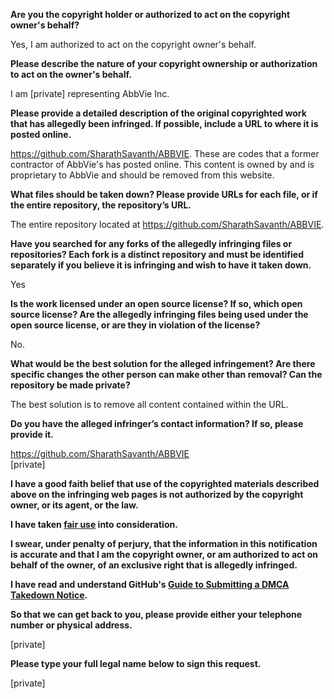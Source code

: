 **Are you the copyright holder or authorized to act on the copyright owner's behalf?**

Yes, I am authorized to act on the copyright owner's behalf.

**Please describe the nature of your copyright ownership or authorization to act on the owner's behalf.**

I am [private] representing AbbVie Inc.

**Please provide a detailed description of the original copyrighted work that has allegedly been infringed. If possible, include a URL to where it is posted online.**

https://github.com/SharathSavanth/ABBVIE. These are codes that a former contractor of AbbVie's has posted online. This content is owned by and is proprietary to AbbVie and should be removed from this website.

**What files should be taken down? Please provide URLs for each file, or if the entire repository, the repository’s URL.**

The entire repository located at https://github.com/SharathSavanth/ABBVIE.

**Have you searched for any forks of the allegedly infringing files or repositories? Each fork is a distinct repository and must be identified separately if you believe it is infringing and wish to have it taken down.**

Yes

**Is the work licensed under an open source license? If so, which open source license? Are the allegedly infringing files being used under the open source license, or are they in violation of the license?**

No.

**What would be the best solution for the alleged infringement? Are there specific changes the other person can make other than removal? Can the repository be made private?**

The best solution is to remove all content contained within the URL.

**Do you have the alleged infringer’s contact information? If so, please provide it.**

https://github.com/SharathSavanth/ABBVIE  
[private]

**I have a good faith belief that use of the copyrighted materials described above on the infringing web pages is not authorized by the copyright owner, or its agent, or the law.**

**I have taken <a href="https://www.lumendatabase.org/topics/22">fair use</a> into consideration.**

**I swear, under penalty of perjury, that the information in this notification is accurate and that I am the copyright owner, or am authorized to act on behalf of the owner, of an exclusive right that is allegedly infringed.**

**I have read and understand GitHub's <a href="https://docs.github.com/articles/guide-to-submitting-a-dmca-takedown-notice/">Guide to Submitting a DMCA Takedown Notice</a>.**

**So that we can get back to you, please provide either your telephone number or physical address.**

[private]

**Please type your full legal name below to sign this request.**

[private]
